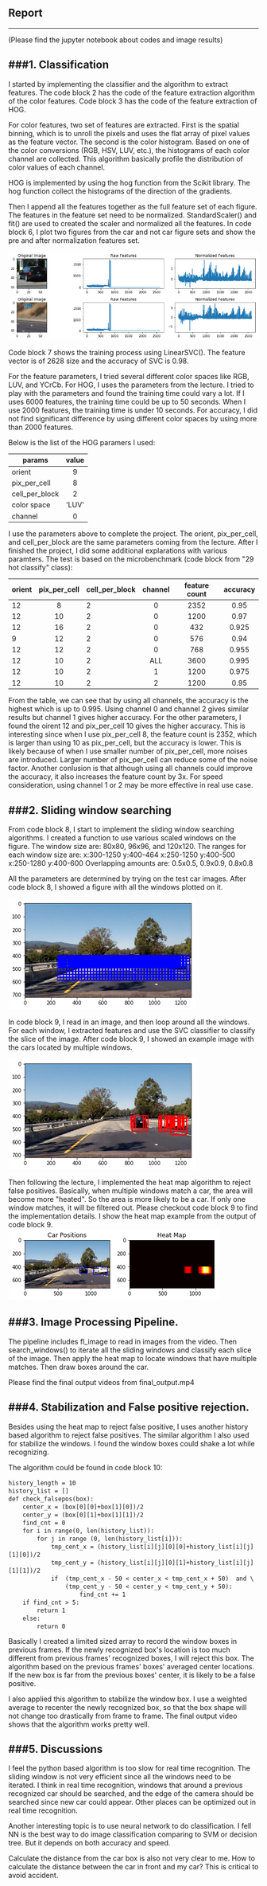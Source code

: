## Report ##
---
(Please find the jupyter notebook about codes and image results)

###1. Classification
-----

I started by implementing the classifier and the algorithm to extract features. The code block 2 has the code of the feature extraction algorithm of the color features. Code block 3 has the code of the feature extraction of HOG. 

For color features, two set of features are extracted. First is the spatial binning, which is to unroll the pixels and uses the flat array of pixel values as the feature vector. The second is the color histogram. Based on one of the color conversions (RGB, HSV, LUV, etc.), the histograms of each color channel are collected. This algorithm basically profile the distribution of color values of each channel. 

HOG is implemented by using the hog function from the Scikit library. The hog function collect the histograms of the direction of the gradients. 

Then I append all the features together as the full feature set of each figure. The features in the feature set need to be normalized. StandardScaler() and fit() are used to created the scaler and normalized all the features. In code block 6, I plot two figures from the car and not car figure sets and show the pre and after normalization features set.

![Figure of images](./output_images/car1.png)


Code block 7 shows the training process using LinearSVC(). The feature vector is of 2628 size and the accuracy of SVC is 0.98.

For the feature parameters, I tried several different color spaces like RGB, LUV, and YCrCb. For HOG, I uses the parameters from the lecture. I tried to play with the parameters and found the training time could vary a lot. If I uses 6000 features, the training time could be up to 50 seconds. When I use 2000 features, the training time is under 10 seconds. For accuracy, I did not find significant difference by using different color spaces by using more than 2000 features.

Below is the list of the HOG paramers I used:

| params   |      value   |
|----------|:-------------:|
| orient |  9 | 
| pix_per_cell |    8   |
| cell_per_block  | 2 | 
| color space | 'LUV' |
 | channel | 0  |

I use the parameters above to complete the project. The orient, pix_per_cell, and cell_per_block are the same parameters coming from the lecture. After I finished the project, I did some additional explarations with various paramters. The test is based on the microbenchmark (code block from "29 hot classify" class):


| orient |  pix_per_cell | cell_per_block | channel | feature count | accuracy|
|----------|:-------------:|---------|:-------------:|:-------------:|:-------------:|
| 12 |  8     |  2|  0  | 2352  | 0.95 |
| 12 | 10     |  2|  0  | 1200  | 0.97 |
| 12 | 16     |  2|  0  | 432  | 0.925 |
| 9 | 12   |  2|  0  | 576  | 0.94 |
|12| 12   |  2|  0  | 768 | 0.955 |
| 12 | 10     |  2|  ALL  | 3600  | 0.995 |
| 12 | 10     |  2|  1  | 1200  | 0.975 |
 12 | 10     |  2|  2  | 1200  | 0.95 |
 
 
 From the table, we can see that by using all channels, the accuracy is the highest which is up to 0.995. Using channel 0 and channel 2 gives similar results but channel 1 gives higher accuracy. For the other parameters, I found the oirent 12  and pix_per_cell 10 gives the higher accuracy. This is interesting since when I use pix_per_cell 8, the feature count is 2352, which is larger than using 10 as pix_per_cell, but the accuracy is lower. This is likely because of when I use smaller number of pix_per_cell, more noises are introduced. Larger number of pix_per_cell can reduce some of the noise factor. Another conlusion is that although using all channels could improve the accuracy, it also increases the feature count by 3x. For speed consideration, using channel 1 or 2 may be more effective in real use case.
 
###2. Sliding window searching
---
From code block 8, I start to implement the sliding window searching algorithms. I created a function to use various scaled windows on the figure. The window size are:
80x80, 96x96, and 120x120. 
The ranges for each window size are:
x:300-1250 y:400-464
x:250-1250 y:400-500
x:250-1280 y:400-600
Overlapping amounts are:
0.5x0.5, 0.9x0.9, 0.8x0.8

All the parameters are determined by trying on the test car images. After code block 8, I showed a figure with all the windows plotted on it. 

![Figure of images](./output_images/all_windows.png)


In code block 9, I read in an image, and then loop around all the windows. For each window, I extracted features and use the SVC classifier to classify the slice of the image. After code block 9, I showed an example image with the cars located by multiple windows.

![Figure of images](./output_images/window_match.png)

Then following the lecture, I implemented the heat map algorithm to reject false positives. Basically, when multiple windows match a car, the area will become more "heated". So the area is more likely to be a car. If only one window matches, it will be filtered out. Please checkout code block 9 to find the implementation details. I show the heat map example from the output of code block 9.
![Figure of images](./output_images/after_filter.png)

###3. Image Processing Pipeline.
----
The pipeline includes fl_image to read in images from the video. Then search_windows() to iterate all the sliding windows and classify each slice of the image. Then apply the heat map to locate windows that have multiple matches. Then draw boxes around the car.

Please find the final output videos from final_output.mp4



###4. Stabilization and False positive rejection.
----
Besides using the heat map to reject false positive, I uses another history based algorithm to reject false positives. The similar algorithm I also used for stabilize the windows. I found the window boxes could shake a lot while recognizing.

The algorithm could be found in code block 10:

```
history_length = 10
history_list = []
def check_falsepos(box):
    center_x = (box[0][0]+box[1][0])/2
    center_y = (box[0][1]+box[1][1])/2
    find_cnt = 0
    for i in range(0, len(history_list)):
        for j in range (0, len(history_list[i])):
            tmp_cent_x = (history_list[i][j][0][0]+history_list[i][j][1][0])/2
            tmp_cent_y = (history_list[i][j][0][1]+history_list[i][j][1][1])/2
            if  (tmp_cent_x - 50 < center_x < tmp_cent_x + 50)  and \
                (tmp_cent_y - 50 < center_y < tmp_cent_y + 50):
                    find_cnt += 1
    if find_cnt > 5:
        return 1
    else:
    	return 0
```

Basically I created a limited sized array to record the window boxes in previous frames. If the newly recognized box's location is too much different from previous frames' recognized boxes, I will reject this box. The algorithm based on the previous frames' boxes' averaged center locations. If the new box is far from the previous boxes' center, it is likely to be a false positive.

I also applied this algorithm to stabilize the window box. I use a weighted average to recenter the newly recognized box, so that the box shape will not change too drastically from frame to frame. The final output video shows that the algorithm works pretty well.

###5. Discussions
----

I feel the python based algorithm is too slow for real time recognition. The sliding window is not very efficient since all the windows need to be iterated. I think in real time recognition, windows that around a previous recognized car should be searched, and the edge of the camera should be searched since new car could appear. Other places can be optimized out in real time recognition.

Another interesting topic is to use neural network to do classification. I fell NN is the best way to do image classification comparing to SVM or decision tree. But it depends on both accuracy and speed.

Calculate the distance from the car box is also not very clear to me. How to calculate the distance between the car in front and my car? This is critical to avoid accident.
